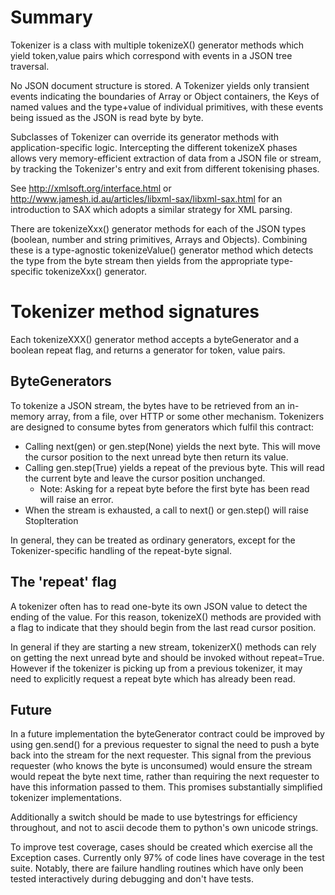 # Summary

Tokenizer is a class with multiple tokenizeX() generator methods which yield token,value pairs which correspond with events in a JSON tree traversal. 

No JSON document structure is stored. A Tokenizer yields only transient events indicating the boundaries of Array or Object containers, the Keys of named values and the type+value of individual primitives, with these events being issued as the JSON is read byte by byte.

Subclasses of Tokenizer can override its generator methods with application-specific logic. Intercepting the different tokenizeX phases allows very memory-efficient extraction of data from a JSON file or stream, by tracking the Tokenizer's entry and exit from different tokenising phases.

See http://xmlsoft.org/interface.html or http://www.jamesh.id.au/articles/libxml-sax/libxml-sax.html for an introduction to SAX which adopts a similar strategy for XML parsing.

There are tokenizeXxx() generator methods for each of the JSON types (boolean, number and string primitives, Arrays and Objects). Combining these is a type-agnostic tokenizeValue() generator method which detects the type from the byte stream then yields from the appropriate type-specific tokenizeXxx() generator.

# Tokenizer method signatures

Each tokenizeXXX() generator method accepts a byteGenerator and a boolean repeat flag, and returns a generator for token, value pairs.

## ByteGenerators

To tokenize a JSON stream, the bytes have to be retrieved from an in-memory array, from a file, over HTTP or some other mechanism. Tokenizers are designed to consume bytes from generators which fulfil this contract:

* Calling next(gen) or gen.step(None) yields the next byte. This will move the cursor position to the next unread byte then return its value.
* Calling gen.step(True) yields a repeat of the previous byte. This will read the current byte and leave the cursor position unchanged.
    - Note: Asking for a repeat byte before the first byte has been read will raise an error.
* When the stream is exhausted, a call to next() or gen.step() will raise StopIteration

In general, they can be treated as ordinary generators, except for the Tokenizer-specific handling of the repeat-byte signal.

## The 'repeat' flag

A tokenizer often has to read one-byte its own JSON value to detect the ending of the value. For this reason, tokenizeX() methods are provided with a flag to indicate that they should begin from the last read cursor position. 

In general if they are starting a new stream, tokenizerX() methods can rely on getting the next unread byte and should be invoked without repeat=True. However if the tokenizer is picking up from a previous tokenizer, it may need to explicitly request a repeat byte which has already been read.

## Future

In a future implementation the byteGenerator contract could be improved by using gen.send() for a previous requester to signal the need to push a byte back into the stream for the next requester. This signal from the previous requester (who knows the byte is unconsumed) would ensure the stream would repeat the byte next time, rather than requiring the next requester to have this information passed to them. This promises substantially simplified tokenizer implementations.

Additionally a switch should be made to use bytestrings for efficiency throughout, and not to ascii decode them to python's own unicode strings.

To improve test coverage, cases should be created which exercise all the Exception cases. Currently only 97% of code lines have coverage in the test suite. Notably, there are failure handling routines which have only been tested interactively during debugging and don't have tests.